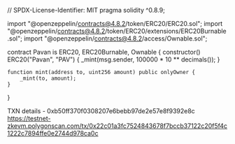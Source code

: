 // SPDX-License-Identifier: MIT
pragma solidity ^0.8.9;

import "@openzeppelin/contracts@4.8.2/token/ERC20/ERC20.sol";
import "@openzeppelin/contracts@4.8.2/token/ERC20/extensions/ERC20Burnable.sol";
import "@openzeppelin/contracts@4.8.2/access/Ownable.sol";

contract Pavan is ERC20, ERC20Burnable, Ownable {
    constructor() ERC20("Pavan", "PAV") {
        _mint(msg.sender, 100000 * 10 ** decimals());
    }

    function mint(address to, uint256 amount) public onlyOwner {
        _mint(to, amount);
    }
}

TXN details - 0xb50ff370f0308207e6bebb97de2e57e8f9392e8c 
https://testnet-zkevm.polygonscan.com/tx/0x22c01a3fc7524843678f7bccb37122c20f5f4c1222c7894ffe0e2744d978ca0c
